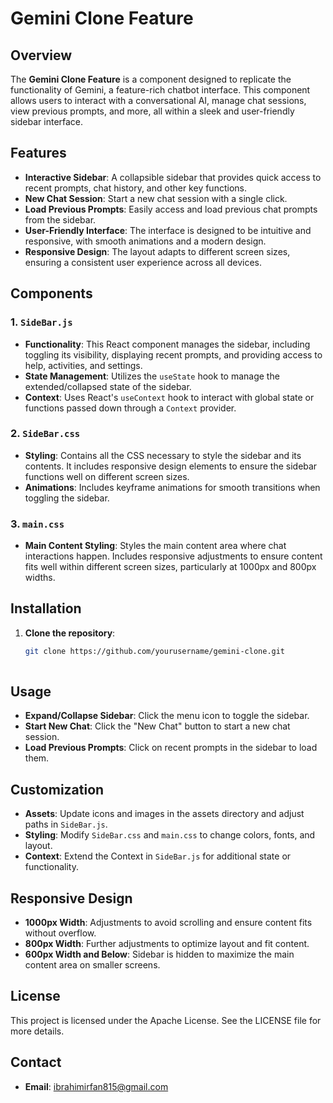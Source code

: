 # Gemini Clone Feature

## Overview

The **Gemini Clone Feature** is a component designed to replicate the functionality of Gemini, a feature-rich chatbot interface. This component allows users to interact with a conversational AI, manage chat sessions, view previous prompts, and more, all within a sleek and user-friendly sidebar interface.

## Features

- **Interactive Sidebar**: A collapsible sidebar that provides quick access to recent prompts, chat history, and other key functions.
- **New Chat Session**: Start a new chat session with a single click.
- **Load Previous Prompts**: Easily access and load previous chat prompts from the sidebar.
- **User-Friendly Interface**: The interface is designed to be intuitive and responsive, with smooth animations and a modern design.
- **Responsive Design**: The layout adapts to different screen sizes, ensuring a consistent user experience across all devices.

## Components

### 1. `SideBar.js`
- **Functionality**: This React component manages the sidebar, including toggling its visibility, displaying recent prompts, and providing access to help, activities, and settings.
- **State Management**: Utilizes the `useState` hook to manage the extended/collapsed state of the sidebar.
- **Context**: Uses React's `useContext` hook to interact with global state or functions passed down through a `Context` provider.

### 2. `SideBar.css`
- **Styling**: Contains all the CSS necessary to style the sidebar and its contents. It includes responsive design elements to ensure the sidebar functions well on different screen sizes.
- **Animations**: Includes keyframe animations for smooth transitions when toggling the sidebar.

### 3. `main.css`
- **Main Content Styling**: Styles the main content area where chat interactions happen. Includes responsive adjustments to ensure content fits well within different screen sizes, particularly at 1000px and 800px widths.

## Installation

1. **Clone the repository**:
   ```bash
   git clone https://github.com/yourusername/gemini-clone.git
    
## Usage

- **Expand/Collapse Sidebar**: Click the menu icon to toggle the sidebar.
- **Start New Chat**: Click the "New Chat" button to start a new chat session.
- **Load Previous Prompts**: Click on recent prompts in the sidebar to load them.

## Customization

- **Assets**: Update icons and images in the assets directory and adjust paths in `SideBar.js`.
- **Styling**: Modify `SideBar.css` and `main.css` to change colors, fonts, and layout.
- **Context**: Extend the Context in `SideBar.js` for additional state or functionality.

## Responsive Design

- **1000px Width**: Adjustments to avoid scrolling and ensure content fits without overflow.
- **800px Width**: Further adjustments to optimize layout and fit content.
- **600px Width and Below**: Sidebar is hidden to maximize the main content area on smaller screens.

## License

This project is licensed under the Apache License. See the LICENSE file for more details.

## Contact

- **Email**: [ibrahimirfan815@gmail.com](mailto:your.email@example.com)

